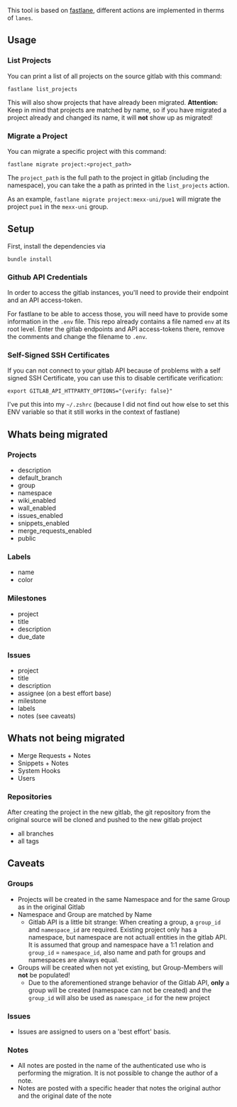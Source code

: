This tool is based on [fastlane](https://fastlane.tools), different actions are implemented in therms of `lanes`.

## Usage

### List Projects

You can print a list of all projects on the source gitlab with this command:

```
fastlane list_projects
```` 

This will also show projects that have already been migrated.
**Attention:** Keep in mind that projects are matched by name, so if you have migrated a project already and changed its name, it will **not** show up as migrated!

### Migrate a Project

You can migrate a specific project with this command:

```
fastlane migrate project:<project_path>
```

The `project_path` is the full path to the project in gitlab (including the namespace), you can take the a path as printed in the `list_projects` action. 

As an example, `fastlane migrate project:mexx-uni/pue1` will migrate the project `pue1` in the `mexx-uni` group.

## Setup

First, install the dependencies via 

```
bundle install
```

### Github API Credentials

In order to access the gitlab instances, you'll need to provide their endpoint and an API access-token.

For fastlane to be able to access those, you will need have to provide some information in the `.env` file. 
This repo already contains a file named `env` at its root level. Enter the gitlab endpoints and API access-tokens there, remove the comments and change the filename to `.env`.

### Self-Signed SSH Certificates

If you can not connect to your gitlab API because of problems with a self signed SSH Certificate, you can use this to disable certificate verification:

```export GITLAB_API_HTTPARTY_OPTIONS="{verify: false}"```

I've put this into my `~/.zshrc` (because I did not find out how else to set this ENV variable so that it still works in the context of fastlane)

## Whats being migrated

### Projects

* description
* default_branch
* group
* namespace
* wiki_enabled
* wall_enabled
* issues_enabled
* snippets_enabled
* merge_requests_enabled
* public

### Labels

* name
* color

### Milestones

* project
* title
* description
* due_date

### Issues

* project
* title
* description
* assignee (on a best effort base)
* milestone
* labels
* notes (see caveats)

## Whats not being migrated

* Merge Requests + Notes
* Snippets + Notes
* System Hooks
* Users

### Repositories

After creating the project in the new gitlab, the git repository from the original source will be cloned and pushed to the new gitlab project

* all branches
* all tags

## Caveats

### Groups

* Projects will be created in the same Namespace and for the same Group as in the original Gitlab
* Namespace and Group are matched by Name
  * Gitlab API is a little bit strange: When creating a group, a `group_id` and `namespace_id` are required. Existing project only has a namespace, but namespace are not actuall entities in the gitlab API. It is assumed that group and namespace have a 1:1 relation and `group_id` = `namespace_id`, also name and path for groups and namespaces are always equal. 
* Groups will be created when not yet existing, but Group-Members will **not** be populated!
  * Due to the aforementioned strange behavior of the Gitlab API, **only** a group will be created (namespace can not be created) and the `group_id` will also be used as `namespace_id` for the new project

### Issues

* Issues are assigned to users on a 'best effort' basis. 

### Notes

* All notes are posted in the name of the authenticated use who is performing the migration. It is not possible to change the author of a note. 
* Notes are posted with a specific header that notes the original author and the original date of the note


